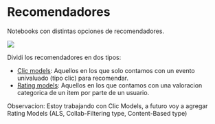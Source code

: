 # Recomendadores

Notebooks con distintas opciones de recomendadores.

![](https://media0.giphy.com/media/sdjzyK11BKMRK5fw3q/giphy.gif?cid=ecf05e47u19eezuwyg8vvhp4owuyjdjsutcuvlgmy9lhex6y&ep=v1_gifs_search&rid=giphy.gif&ct=g)

Dividi los recomendadores en dos tipos: 
* [Clic models](./Clic%20Models/): Aquellos en los que solo contamos con un evento univaluado (tipo clic) para recomendar.
* [Rating models](./Rating%20Models/): Aquellos en los que contamos con una valoracion categorica de un item por parte de un usuario. 

Observacion: Estoy trabajando con Clic Models, a futuro voy a agregar Rating Models (ALS, Collab-Filtering type, Content-Based type) 